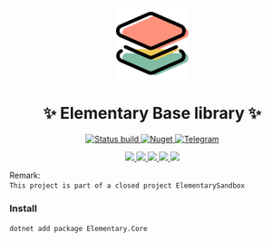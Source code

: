 <!-- Logo -->
<p align="center">
  <a href="#">
    <img height="128" width="128" src="https://raw.githubusercontent.com/ElementaryStudio/Elementary.Core/master/img/5adc99ae679a28.6015049015244067024244.png">
  </a>
</p>

<!-- Name -->
<h1 align="center">
  ✨ Elementary Base library ✨
</h1>
<p align="center">
  <a href="#">
    <img alt="Status build" src="https://github.com/ElementaryStudio/Elementary.Core/workflows/NuGet%20Generation/badge.svg">
  </a>
  <a href="https://www.nuget.org/packages/Elementary.Core/">
    <img alt="Nuget" src="https://img.shields.io/nuget/v/Elementary.Core.svg?color=%23884499">
  </a>
  <a href="https://t.me/ivysola">
    <img alt="Telegram" src="https://img.shields.io/badge/Ask%20Me-Anything-1f425f.svg">
  </a>
</p>
<p align="center">
  <a href="#">
    <img src="https://forthebadge.com/images/badges/made-with-c-sharp.svg">
    <img src="https://forthebadge.com/images/badges/designed-in-ms-paint.svg">
    <img src="https://forthebadge.com/images/badges/ages-18.svg">
    <img src="https://ForTheBadge.com/images/badges/winter-is-coming.svg">
    <img src="https://forthebadge.com/images/badges/gluten-free.svg">
  </a>
</p>


Remark:       
  `This project is part of a closed project ElementarySandbox`    


### Install   
`dotnet add package Elementary.Core`

